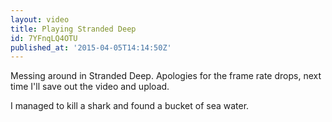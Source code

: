 ```yaml
---
layout: video
title: Playing Stranded Deep
id: 7YFnqLQ4OTU
published_at: '2015-04-05T14:14:50Z'
---
```

Messing around in Stranded Deep. Apologies for the frame rate drops, next time I'll save out the video and upload.

I managed to kill a shark and found a bucket of sea water.